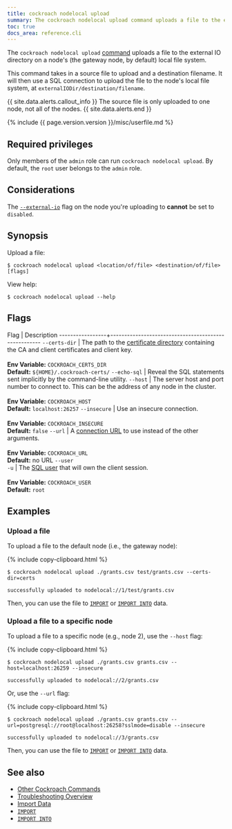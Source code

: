 ```yaml
---
title: cockroach nodelocal upload
summary: The cockroach nodelocal upload command uploads a file to the external IO directory on a node's (the gateway node, by default) local file system.
toc: true
docs_area: reference.cli
---
```


 The `cockroach nodelocal upload` [command](cockroach-commands.html) uploads a file to the external IO directory on a node's (the gateway node, by default) local file system.

This command takes in a source file to upload and a destination filename. It will then use a SQL connection to upload the file to the node's local file system, at `externalIODir/destination/filename`.

{{ site.data.alerts.callout_info }}
The source file is only uploaded to one node, not all of the nodes.
{{ site.data.alerts.end }}

{%  include {{  page.version.version  }}/misc/userfile.md %}

## Required privileges

Only members of the `admin` role can run `cockroach nodelocal upload`. By default, the `root` user belongs to the `admin` role.

## Considerations

The [`--external-io`](cockroach-start.html#general) flag on the node you're uploading to **cannot** be set to `disabled`.

## Synopsis

Upload a file:

~~~ shell
$ cockroach nodelocal upload <location/of/file> <destination/of/file> [flags]
~~~

View help:

~~~ shell
$ cockroach nodelocal upload --help
~~~

## Flags

 Flag            | Description
-----------------+-----------------------------------------------------
`--certs-dir`    | The path to the [certificate directory](cockroach-cert.html) containing the CA and client certificates and client key.<br><br>**Env Variable:** `COCKROACH_CERTS_DIR`<br>**Default:** `${HOME}/.cockroach-certs/`
`--echo-sql`     | Reveal the SQL statements sent implicitly by the command-line utility.
`--host`         | The server host and port number to connect to. This can be the address of any node in the cluster. <br><br>**Env Variable:** `COCKROACH_HOST`<br>**Default:** `localhost:26257`
`--insecure`     | Use an insecure connection.<br><br>**Env Variable:** `COCKROACH_INSECURE`<br>**Default:** `false`
`--url`          | A [connection URL](connection-parameters.html#connect-using-a-url) to use instead of the other arguments.<br><br>**Env Variable:** `COCKROACH_URL`<br>**Default:** no URL
`--user`<br>`-u` | The [SQL user](create-user.html) that will own the client session.<br><br>**Env Variable:** `COCKROACH_USER`<br>**Default:** `root`

## Examples

### Upload a file

To upload a file to the default node (i.e., the gateway node):

{%  include copy-clipboard.html %}
~~~ shell
$ cockroach nodelocal upload ./grants.csv test/grants.csv --certs-dir=certs
~~~

~~~
successfully uploaded to nodelocal://1/test/grants.csv
~~~

Then, you can use the file to [`IMPORT`](import.html) or [`IMPORT INTO`](import-into.html) data.

### Upload a file to a specific node

To upload a file to a specific node (e.g., node 2), use the `--host` flag:

{%  include copy-clipboard.html %}
~~~ shell
$ cockroach nodelocal upload ./grants.csv grants.csv --host=localhost:26259 --insecure
~~~

~~~
successfully uploaded to nodelocal://2/grants.csv
~~~

Or, use the `--url` flag:

{%  include copy-clipboard.html %}
~~~ shell
$ cockroach nodelocal upload ./grants.csv grants.csv --url=postgresql://root@localhost:26258?sslmode=disable --insecure
~~~

~~~
successfully uploaded to nodelocal://3/grants.csv
~~~

Then, you can use the file to [`IMPORT`](import.html) or [`IMPORT INTO`](import-into.html) data.

## See also

- [Other Cockroach Commands](cockroach-commands.html)
- [Troubleshooting Overview](troubleshooting-overview.html)
- [Import Data](migration-overview.html)
- [`IMPORT`](import.html)
- [`IMPORT INTO`](import-into.html)
